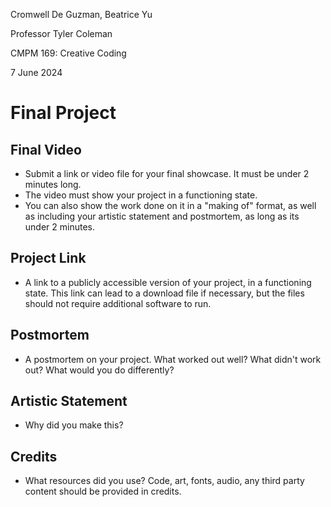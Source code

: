 Cromwell De Guzman, Beatrice Yu

Professor Tyler Coleman

CMPM 169: Creative Coding

7 June 2024

# Final Project

## Final Video
- Submit a link or video file for your final showcase. It must be under 2 minutes long.
- The video must show your project in a functioning state.
- You can also show the work done on it in a "making of" format, as well as including your artistic statement and postmortem, as long as its under 2 minutes.

## Project Link
- A link to a publicly accessible version of your project, in a functioning state. This link can lead to a download file if necessary, but the files should not require additional software to run.

## Postmortem
- A postmortem on your project. What worked out well? What didn't work out? What would you do differently?

## Artistic Statement
- Why did you make this?

## Credits
- What resources did you use? Code, art, fonts, audio, any third party content should be provided in credits.
